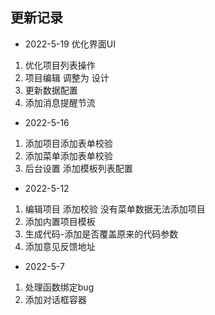 ## 更新记录
* 2022-5-19
优化界面UI
1. 优化项目列表操作 
2. 项目编辑 调整为 设计
3. 更新数据配置
4. 添加消息提醒节流
* 2022-5-16
1. 添加项目添加表单校验
2. 添加菜单添加表单校验
3. 后台设置 添加模板列表配置
* 2022-5-12
1. 编辑项目 添加校验 没有菜单数据无法添加项目
2. 添加内置项目模板
3. 生成代码-添加是否覆盖原来的代码参数
4. 添加意见反馈地址
* 2022-5-7
1. 处理函数绑定bug
2. 添加对话框容器